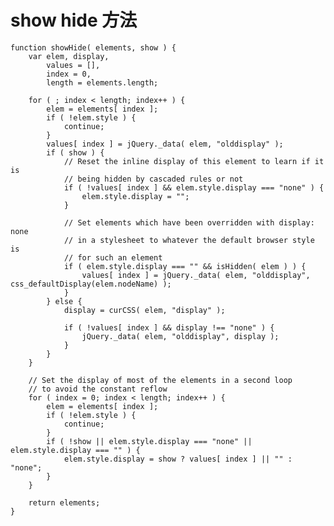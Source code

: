 # show hide 方法


	function showHide( elements, show ) {
		var elem, display,
			values = [],
			index = 0,
			length = elements.length;

		for ( ; index < length; index++ ) {
			elem = elements[ index ];
			if ( !elem.style ) {
				continue;
			}
			values[ index ] = jQuery._data( elem, "olddisplay" );
			if ( show ) {
				// Reset the inline display of this element to learn if it is
				// being hidden by cascaded rules or not
				if ( !values[ index ] && elem.style.display === "none" ) {
					elem.style.display = "";
				}

				// Set elements which have been overridden with display: none
				// in a stylesheet to whatever the default browser style is
				// for such an element
				if ( elem.style.display === "" && isHidden( elem ) ) {
					values[ index ] = jQuery._data( elem, "olddisplay", css_defaultDisplay(elem.nodeName) );
				}
			} else {
				display = curCSS( elem, "display" );

				if ( !values[ index ] && display !== "none" ) {
					jQuery._data( elem, "olddisplay", display );
				}
			}
		}

		// Set the display of most of the elements in a second loop
		// to avoid the constant reflow
		for ( index = 0; index < length; index++ ) {
			elem = elements[ index ];
			if ( !elem.style ) {
				continue;
			}
			if ( !show || elem.style.display === "none" || elem.style.display === "" ) {
				elem.style.display = show ? values[ index ] || "" : "none";
			}
		}

		return elements;
	}